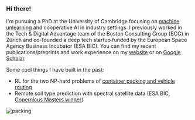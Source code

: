 ### Hi there!

I'm pursuing a PhD at the University of Cambridge focusing on [machine unlearning](https://arxiv.org/abs/2308.07707) and cooperative AI in industry settings. I previously worked in the Tech & Digital Advantage team of the Boston Consulting Group (BCG) in Zürich and co-founded a deep tech startup funded by the European Space Agency Business Incubator (ESA BIC).
You can find my recent publications/preprints and work experience on my [website](https://if-loops.github.io/) or on [Google Scholar](https://scholar.google.com/citations?hl=en&view_op=list_works&gmla=AMpAcmSaKaW0snOIpdKgQrC5kmuZJq7s2PKQi-A3BCJrSnTSLFb7QjmonS9IP91m64vXgXfBFcc0-MKYV78R3_jmTrb-&user=GTvLmf0AAAAJ&inst=6810896796868835251).


Some cool things I have built in the past:

- RL for the two NP-hard problems of [container packing and vehicle routing](https://arxiv.org/abs/2307.12136)
- Remote soil type prediction with spectral satellite data (ESA BIC, [Copernicus Masters winner](https://copernicus-masters.com/winner/audili-remote-soil-analysis/))
  
![packing](https://github.com/if-loops/if-loops/assets/47212405/15fbd79a-4a97-4113-a598-0bd7155541c2)

